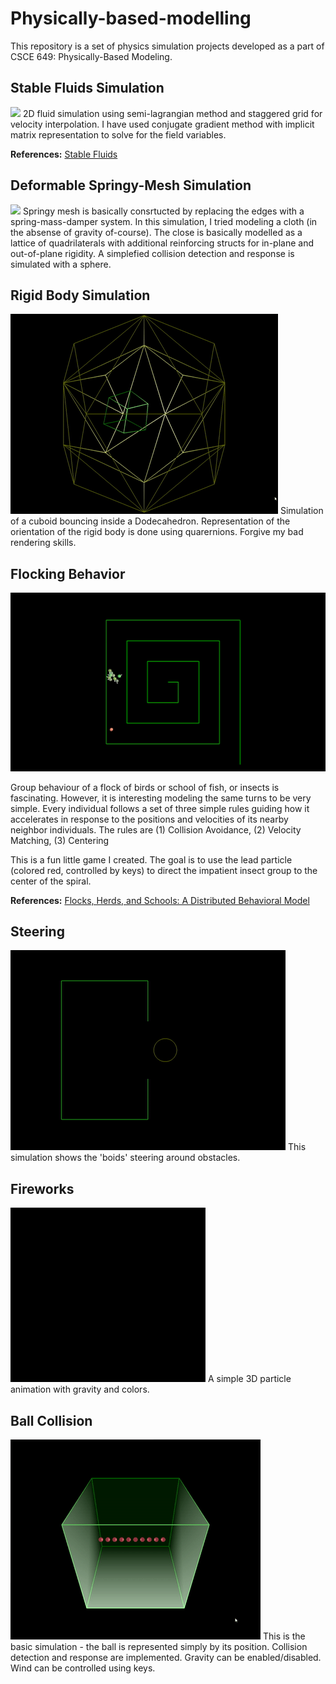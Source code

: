 # Physically-based-modelling
This repository is a set of physics simulation projects developed as a part of CSCE 649: Physically-Based Modeling.

## Stable Fluids Simulation
<img src="Gifs/FluidSim.gif">
2D fluid simulation using semi-lagrangian method and staggered grid for velocity interpolation. I have used conjugate gradient method with implicit matrix representation to solve for the field variables.

<b>References:</b> [Stable Fluids](https://dl.acm.org/citation.cfm?id=311548)

## Deformable Springy-Mesh Simulation
<img src="Gifs/Spring2.gif">
Springy mesh is basically consrtucted by replacing the edges with a spring-mass-damper system. In this simulation, I tried modeling a cloth (in the absense of gravity of-course). The close is basically modelled as a lattice of quadrilaterals with additional reinforcing structs for in-plane and out-of-plane rigidity. A simplefied collision detection and response is simulated with a sphere.

## Rigid Body Simulation
<img src="Gifs/RigidBody.gif">
Simulation of a cuboid bouncing inside a Dodecahedron. Representation of the orientation of the rigid body is done using quarernions. Forgive my bad rendering skills.

## Flocking Behavior
<img src="Gifs/Spiral.gif">

Group behaviour of a flock of birds or school of fish, or insects is fascinating. However, it is interesting modeling the same turns to be very simple. Every individual follows a set of three simple rules guiding how it accelerates in response to the positions and velocities of its nearby neighbor individuals. The rules are (1) Collision Avoidance, (2) Velocity Matching, (3) Centering

This is a fun little game I created. The goal is to use the lead particle (colored red, controlled by keys) to direct the impatient insect group to the center of the spiral.

<b>References:</b> [Flocks, Herds, and Schools: A Distributed Behavioral Model](https://team.inria.fr/imagine/files/2014/10/flocks-hers-and-schools.pdf)

## Steering
<img src="Gifs/Steering.gif">
This simulation shows the 'boids' steering around obstacles.

## Fireworks
<img src="Gifs/FireWorks.gif">
A simple 3D particle animation with gravity and colors.

## Ball Collision
<img src="Gifs/Collision.gif">
This is the basic simulation - the ball is represented simply by its position. Collision detection and response are implemented. Gravity can be enabled/disabled. Wind can be controlled using keys.
